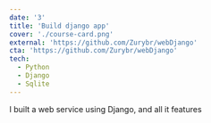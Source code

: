 ```yaml
---
date: '3'
title: 'Build django app'
cover: './course-card.png'
external: 'https://github.com/Zurybr/webDjango'
cta: 'https://github.com/Zurybr/webDjango'
tech:
  - Python
  - Django
  - Sqlite
---
```


I built a web service using Django, and all it features
